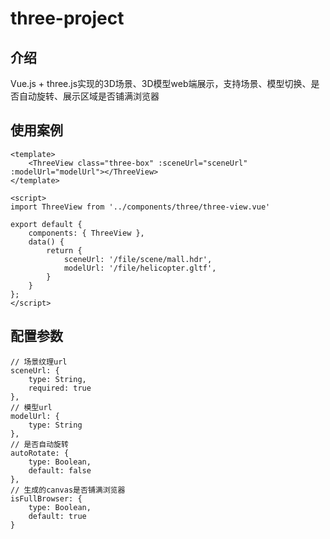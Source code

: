 # three-project

## 介绍
Vue.js + three.js实现的3D场景、3D模型web端展示，支持场景、模型切换、是否自动旋转、展示区域是否铺满浏览器

## 使用案例
```
<template>
    <ThreeView class="three-box" :sceneUrl="sceneUrl" :modelUrl="modelUrl"></ThreeView>
</template>

<script>
import ThreeView from '../components/three/three-view.vue'

export default {
    components: { ThreeView },
    data() {
        return {
            sceneUrl: '/file/scene/mall.hdr',
            modelUrl: '/file/helicopter.gltf',
        }
    }
};
</script>
```

## 配置参数
```
// 场景纹理url
sceneUrl: {
    type: String,
    required: true
},
// 模型url
modelUrl: {
    type: String
},
// 是否自动旋转
autoRotate: {
    type: Boolean,
    default: false
},
// 生成的canvas是否铺满浏览器
isFullBrowser: {
    type: Boolean,
    default: true
}
```